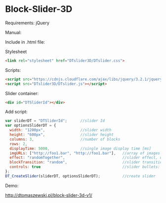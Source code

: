 # Block-Slider-3D

Requirements: jQuery

Manual:

Include in .html file:

Stylesheet
```HTML
<link rel="stylesheet" href="DTslider3D/DTslider.css">
```
Scripts:
```HTML
<script src="https://cdnjs.cloudflare.com/ajax/libs/jquery/3.2.1/jquery.min.js"></script>
<script src="DTslider3D/DTslider.js"></script>
```
Slider container:
```HTML
<div id="DTSliderId"></div>
```
Add script:

```JavaScript
var sliderDT = "DTSliderId";      //slider Id
var optionsSliderDT = {
  width: "1200px",                //slider width
  height: "600px",                //slider height
  columns: 3,                     //number of blocks
  rows: 2,
  displayTime: 5000,              //single image display time [ms]
  imgURLs: ["http://foo1.bar", "http://foo1.bar"],   //array of images URLs                    
  effect: "randomTogether",                          //slider effect, one of: "rotX1", "rotX2", "rotY1", "rotY2", "rot3d1", "rot3d2", "randomTogether", "random"
  blockTransition: "random",                         //slider transition: "coherent" or "random"
  controls: true                                     //slider bullets: true or false
};
DT_CreateSlider(sliderDT, optionsSliderDT);          //create slider
```
Demo:

http://dtomaszewski.pl/block-slider-3d-v1/
